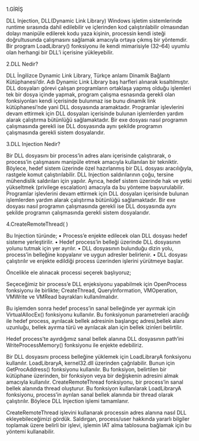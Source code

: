 1.GİRİŞ

DLL Injection, DLL(Dynamic Link Library) Windows işletim sistemlerinde runtime sırasında dahil edilebilir ve içlerinden kod çalıştırılabilir olmasından dolayı manipüle edilerek kodu yaza kişinin, processin kendi isteği doğrultusunda çalışmasını sağlamak amacıyla ortaya çıkmış bir yöntemdir. Bir program LoadLibrary() fonksiyonu ile kendi mimarisiyle (32–64) uyumlu olan herhangi bir DLL’i içerisine yükleyebilir.

2.DLL Nedir?

DLL İngilizce Dynamic Link Library, Türkçe anlamı Dinamik Bağlantı Kütüphanesi’dir. Adı Dynamic Link Library baş harfleri alınarak kısaltılmıştır.
DLL dosyaları görevi çalışan programların ortaklaşa yapmış olduğu işlemleri tek bir dosya içinde yapmak, program çalışma esnasında gerekli olan fonksiyonları kendi içerisinde bulunmaz ise bunu dinamik link kütüphanesi’nde yani DLL dosyasında aramaktadır.
Programlar işlevlerini devam ettirmek için DLL dosyaları içerisinde bulunan işlemlerden yardım alarak çalıştırma bütünlüğü sağlamaktadır. Bir exe dosyası nasıl programın çalışmasında gerekli ise DLL dosyasında aynı şekilde programın çalışmasında gerekli sistem dosyalarıdır.

3.DLL Injection Nedir?

Bir DLL dosyasını bir process’in adres alanı içerisinde çalıştırarak, o process’in çalışmasını manipüle etmek amacıyla kullanılan bir tekniktir.
Böylece, hedef sistem üzerinde özel hazırlanmış bir DLL dosyası aracılığıyla, rastgele komut çalıştırılabilir. DLL Injection saldırılarının çoğu, tersine mühendislik saldırıları için yapılır. Ayrıca, hedef sistem üzerinde hak ve yetki yükseltmek (privilege escalation) amacıyla da bu yönteme başvurulabilir.
Programlar işlevlerini devam ettirmek için DLL dosyaları içerisinde bulunan işlemlerden yardım alarak çalıştırma bütünlüğü sağlamaktadır. Bir exe dosyası nasıl programın çalışmasında gerekli ise DLL dosyasında aynı şekilde programın çalışmasında gerekli sistem dosyalarıdır.

 
4.CreateRemoteThread( )

Bu Injection türünde;
•	Process’e enjekte edilecek olan DLL dosyası hedef sisteme yerleştirilir.
•	Hedef process’in belleği üzerinde DLL dosyasının yolunu tutmak için yer ayrılır.
•	DLL dosyasının bulunduğu dizin yolu, process’in belleğine kopyalanır ve uygun adresler belirlenir.
•	DLL dosyası çalıştırılır ve enjekte edildiği process üzerinden işlerini yürütmeye başlar.

Öncelikle ele alınacak processi seçerek başlıyoruz;
 
Seçeceğimiz bir process’e DLL enjeksiyonu yapabilmek için OpenProcess fonksiyonu ile birlikte; CreateThread, QueryInformation, VMOperation, VMWrite ve VMRead bayrakları kullanılmalıdır.
 
Bu işlemden sonra hedef process’in sanal belleğinde yer ayırmak için VirtualAllocEx() fonksiyonu kullanılır. Bu fonksiyonun parametreleri aracılığı ile hedef process, ayrılacak bellek adresinin başlangıç adresi,bellek alanı uzunluğu, bellek ayırma türü ve ayrılacak alan için bellek izinleri belirtilir.
  
Hedef process’te ayırdığımız sanal bellek alanına DLL dosyasının path’ini WriteProcessMemory() fonksiyonu ile enjekte edebiliriz.
 
Bir DLL dosyasını process belleğine yüklemek için LoadLibraryA fonksiyonu kullanılır. LoadLibraryA, kernel32.dll üzerinden çağrılabilir. Bunun için GetProcAddress() fonksiyonu kullanılır. Bu fonksiyon, belirtilen bir kütüphane üzerinden, bir fonksiyon veya bir değişkenin adresini almak amacıyla kullanılır.
CreateRemoteThread fonksiyonu, bir process’in sanal bellek alanında thread oluşturur. Bu fonksiyon kullanılarak LoadLibraryA fonksiyonu, process’in ayrılan sanal bellek alanında bir thread olarak çalıştırılır. Böylece DLL Injection işlemi tamamlanır.
 
‎CreateRemoteThread işlevini kullanarak processin adres alanına nasıl DLL ekleyebileceğimizi gördük. Saldırgan, process/user hakkında yararlı bilgiler toplamak üzere belirli bir işlevi, işlemin IAT alma tablosuna bağlamak için bu yöntemi kullanabilir.

 
